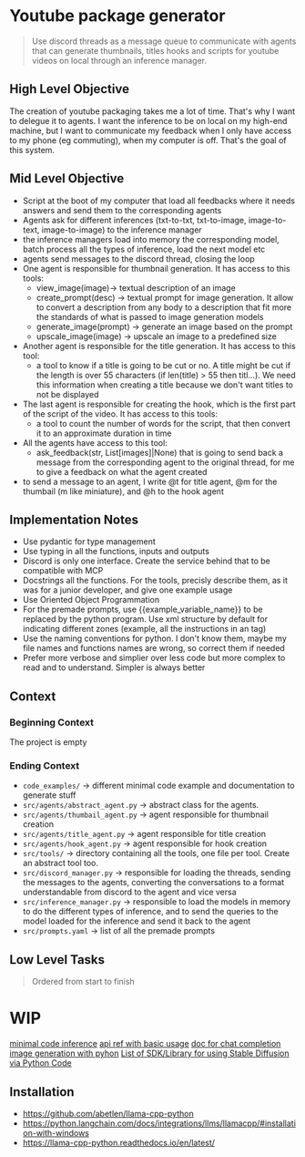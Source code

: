 # Youtube package generator

> Use discord threads as a message queue to communicate with agents that can generate thumbnails, titles hooks and scripts for youtube videos on local through an inference manager.

## High Level Objective

The creation of youtube packaging takes me a lot of time. That's why I want to delegue it to agents. I want the inference to be on local on my high-end machine, but I want to communicate my feedback when I only have access to my phone (eg commuting), when my computer is off. That's the goal of this system.

## Mid Level Objective

- Script at the boot of my computer that load all feedbacks where it needs answers and send them to the corresponding agents
- Agents ask for different inferences (txt-to-txt, txt-to-image, image-to-text, image-to-image) to the inference manager
- the inference managers load into memory the corresponding model, batch process all the types of inference, load the next model etc
- agents send messages to the discord thread, closing the loop
- One agent is responsible for thumbnail generation. It has access to this tools:
    - view_image(image)-> textual description of an image
    - create_prompt(desc) -> textual prompt for image generation. It allow to convert a description from any body to a description that fit more the standards of what is passed to image generation models
    - generate_image(prompt) -> generate an image based on the prompt
    - upscale_image(image) -> upscale an image to a predefined size
- Another agent is responsible for the title generation. It has access to this tool:
    - a tool to know if a title is going to be cut or no. A title might be cut if the length is over 55 characters (if len(title) > 55 then titl...). We need this information when creating a title because we don't want titles to not be displayed
- The last agent is responsible for creating the hook, which is the first part of the script of the video. It has access to this tools:
    - a tool to count the number of words for the script, that then convert it to an approximate duration in time
- All the agents have access to this tool:
    - ask_feedback(str, List[images]|None) that is going to send back a message from the corresponding agent to the original thread, for me to give a feedback on what the agent created
- to send a message to an agent, I write @t for title agent, @m for the thumbail (m like miniature), and @h to the hook agent

## Implementation Notes

- Use pydantic for type management
- Use typing in all the functions, inputs and outputs
- Discord is only one interface. Create the service behind that to be compatible with MCP
- Docstrings all the functions. For the tools, precisly describe them, as it was for a junior developer, and give one example usage
- Use Oriented Object Programmation
- For the premade prompts, use {{example_variable_name}} to be replaced by the python program. Use xml structure by default for indicating different zones (example, all the instructions in an <instructions></instructions> tag)
- Use the naming conventions for python. I don't know them, maybe my file names and functions names are wrong, so correct them if needed
- Prefer more verbose and simplier over less code but more complex to read and to understand. Simpler is always better


## Context

### Beginning Context

The project is empty

### Ending Context

- `code_examples/` -> different minimal code example and documentation to generate stuff
- `src/agents/abstract_agent.py` -> abstract class for the agents.
- `src/agents/thumbail_agent.py` -> agent responsible for thumbnail creation
- `src/agents/title_agent.py` -> agent responsible for title creation
- `src/agents/hook_agent.py` -> agent responsible for hook creation
- `src/tools/` -> directory containing all the tools, one file per tool. Create an abstract tool too.
- `src/discord_manager.py` -> responsible for loading the threads, sending the messages to the agents, converting the conversations to a format understandable from discord to the agent and vice versa
- `src/inference_manager.py` -> responsible to load the models in memory to do the different types of inference, and to send the queries to the model loaded for the inference and send it back to the agent
- `src/prompts.yaml` -> list of all the premade prompts


## Low Level Tasks

> Ordered from start to finish


# WIP

[minimal code inference](https://medium.com/@cpaggen/minimal-python-code-for-local-llm-inference-112782af509a)
[api ref with basic usage](https://llama-cpp-python.readthedocs.io/en/latest/api-reference/)
[doc for chat completion](https://llama-cpp-python.readthedocs.io/en/latest/api-reference/#llama_cpp.Llama.create_chat_completion)
[image generation with pyhon](https://www.reddit.com/r/StableDiffusion/comments/1e348fa/driving_stable_diffusion_image_generation_from/)
[List of SDK/Library for using Stable Diffusion via Python Code](https://www.reddit.com/r/StableDiffusion/comments/1askr5f/list_of_sdklibrary_for_using_stable_diffusion_via/)


## Installation
- https://github.com/abetlen/llama-cpp-python
- https://python.langchain.com/docs/integrations/llms/llamacpp/#installation-with-windows
- https://llama-cpp-python.readthedocs.io/en/latest/

